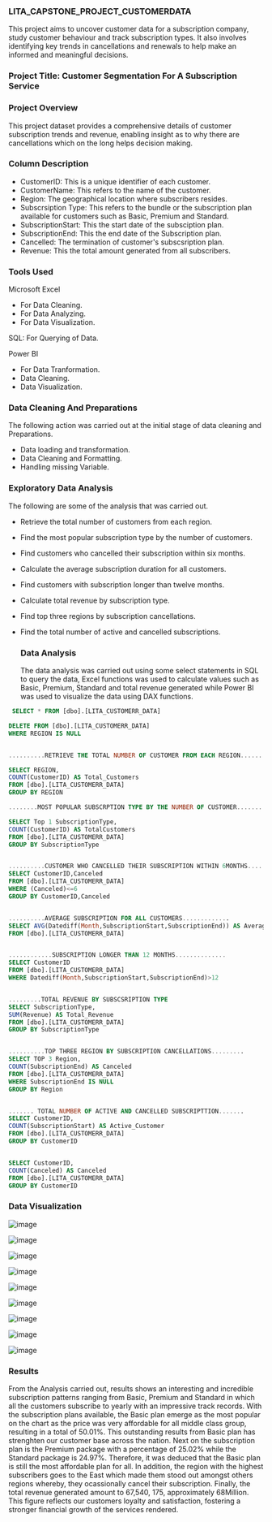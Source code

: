 
### LITA_CAPSTONE_PROJECT_CUSTOMERDATA
This project aims to uncover customer data for a subscription company, study customer behaviour  and track subscription types. It also involves identifying key trends in cancellations and renewals to help make an informed and meaningful decisions.

### Project Title: Customer Segmentation For A Subscription Service

### Project Overview
This project dataset provides a comprehensive details of customer subscription trends and revenue, enabling insight as to why there are cancellations which on the long helps decision making.

### Column Description
- CustomerID: This is a unique identifier of each customer.
- CustomerName: This refers to the name of the customer.
- Region: The geographical location where subscribers resides.
- Subscrsiption Type: This refers to the bundle or the subscription plan available for customers such as Basic, Premium and Standard.
- SubscriptionStart: This the start date of the subsciption plan.
- SubscriptionEnd:  This the end date of the Subscription plan.
- Cancelled: The termination of customer's subscsription plan.
- Revenue: This the total amount generated from all subscribers.

### Tools Used
  Microsoft Excel
  - For Data Cleaning.
  - For Data Analyzing.
  - For Data Visualization.

  SQL: For Querying of Data.

  Power BI
 - For Data Tranformation.
 - Data Cleaning.
 - Data Visualization.

 ### Data Cleaning And Preparations
 The following action was carried out at the initial stage of data cleaning and Preparations.
 - Data loading and transformation.
 - Data Cleaning and Formatting.
 - Handling missing Variable.

 ### Exploratory Data Analysis
  The following are some of the analysis that was carried out.
  - Retrieve the total number of customers from each region.
  - Find the most popular subscription type by the number of customers.
  - Find customers who cancelled their subscription within six months.
  - Calculate the average subscription duration for all customers.
  - Find customers with subscription longer than twelve months.
  - Calculate total revenue by subscription type.
  - Find top three regions by subscription cancellations.
  - Find the total number of active and cancelled subscriptions.

    ### Data Analysis
    The data analysis was carried out using some select statements in SQL to query the data, Excel functions was used to calculate values 
    such as Basic, Premium, Standard and total revenue generated while Power BI was used to visualize the data using DAX functions.

   ```SQL 
    SELECT * FROM [dbo].[LITA_CUSTOMERR_DATA]

DELETE FROM [dbo].[LITA_CUSTOMERR_DATA]
WHERE REGION IS NULL


..........RETRIEVE THE TOTAL NUMBER OF CUSTOMER FROM EACH REGION.......

SELECT REGION,
COUNT(CustomerID) AS Total_Customers
FROM [dbo].[LITA_CUSTOMERR_DATA]
GROUP BY REGION

........MOST POPULAR SUBSCRPTION TYPE BY THE NUMBER OF CUSTOMER.........

SELECT Top 1 SubscriptionType,
COUNT(CustomerID) AS TotalCustomers
FROM [dbo].[LITA_CUSTOMERR_DATA]
GROUP BY SubscriptionType


..........CUSTOMER WHO CANCELLED THEIR SUBSCRIPTION WITHIN 6MONTHS...........
SELECT CustomerID,Canceled
FROM [dbo].[LITA_CUSTOMERR_DATA]
WHERE (Canceled)<=6
GROUP BY CustomerID,Canceled


..........AVERAGE SUBSCRIPTION FOR ALL CUSTOMERS.............
SELECT AVG(Datediff(Month,SubscriptionStart,SubscriptionEnd)) AS Average_Subscription
FROM [dbo].[LITA_CUSTOMERR_DATA]


............SUBSCRIPTION LONGER THAN 12 MONTHS..............
SELECT CustomerID
FROM [dbo].[LITA_CUSTOMERR_DATA]
WHERE Datediff(Month,SubscriptionStart,SubscriptionEnd)>12


.........TOTAL REVENUE BY SUBSCSRIPTION TYPE
SELECT SubscriptionType,
SUM(Revenue) AS Total_Revenue
FROM [dbo].[LITA_CUSTOMERR_DATA]
GROUP BY SubscriptionType


..........TOP THREE REGION BY SUBSCRIPTION CANCELLATIONS.........
SELECT TOP 3 Region,
COUNT(SubscriptionEnd) AS Canceled
FROM [dbo].[LITA_CUSTOMERR_DATA]
WHERE SubscriptionEnd IS NULL
GROUP BY Region 


....... TOTAL NUMBER OF ACTIVE AND CANCELLED SUBSCRIPTTION.......
SELECT CustomerID,
COUNT(SubscriptionStart) AS Active_Customer
FROM [dbo].[LITA_CUSTOMERR_DATA]
GROUP BY CustomerID


SELECT CustomerID,
COUNT(Canceled) AS Canceled
FROM [dbo].[LITA_CUSTOMERR_DATA]
GROUP BY CustomerID
```

### Data Visualization

![image](https://github.com/user-attachments/assets/9e607c35-ab0f-46d4-90dc-a26b87775dd6)




![image](https://github.com/user-attachments/assets/bb652ba2-4aff-4063-972a-2ccaec104e52)





![image](https://github.com/user-attachments/assets/15fd5dd7-17e7-49d5-a6e8-5d62c88c10c4)


![image](https://github.com/user-attachments/assets/a61b3886-bd8a-4887-b88b-a1c390fbc99a)


![image](https://github.com/user-attachments/assets/2979c057-bae4-4132-8f58-1c19d6029a4f)


![image](https://github.com/user-attachments/assets/b1f14725-03f0-4eaf-bd43-172bf982f0a8)


![image](https://github.com/user-attachments/assets/f103049b-552f-43be-92d5-69cee64b7e1e)


![image](https://github.com/user-attachments/assets/fca426c1-71ea-419e-8bdd-648689245cb9)

![image](https://github.com/user-attachments/assets/8c046c2e-3234-4559-92b9-c8dd157e3255)


### Results
From the Analysis carried out, results shows an interesting and incredible subscription patterns ranging from Basic, Premium and Standard in which all the customers subscribe to yearly with an impressive track records. With the subscription plans available, the Basic plan emerge as the most popular on the chart as the price was very affordable for all middle class group, resulting in a total of 50.01%. This outstanding results from Basic plan has strenghten our customer base across the nation. Next on the subscription plan is the Premium package with a percentage of 25.02% while the Standard package is 24.97%. Therefore, it was deduced that the Basic plan is still the most affordable plan for all. In addition, the region with the highest subscribers goes to the East which made them stood out amongst others regions whereby, they ocassionally cancel their subscription. Finally, the total revenue generated amount to 67,540, 175, approximately 68Million. This figure reflects our customers loyalty and satisfaction, fostering a stronger financial growth of the services rendered.


  




    
   
  
